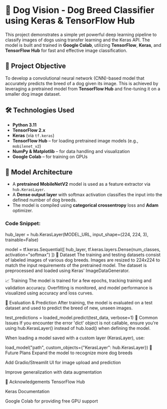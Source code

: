 # 🐶 Dog Vision - Dog Breed Classifier using Keras & TensorFlow Hub

This project demonstrates a simple yet powerful deep learning pipeline to classify images of dogs using transfer learning and the Keras API. The model is built and trained in **Google Colab**, utilizing **TensorFlow**, **Keras**, and **TensorFlow Hub** for fast and effective image classification.

## 🚀 Project Objective

To develop a convolutional neural network (CNN)-based model that accurately predicts the breed of a dog given its image. This is achieved by leveraging a pretrained model from **TensorFlow Hub** and fine-tuning it on a smaller dog image dataset.

## 🛠️ Technologies Used

- **Python 3.11**
- **TensorFlow 2.x**
- **Keras** (via `tf.keras`)
- **TensorFlow Hub** – for loading pretrained image models (e.g., `mobilenet_v2`)
- **NumPy & Matplotlib** – for data handling and visualization
- **Google Colab** – for training on GPUs

## 🧠 Model Architecture

- A **pretrained MobileNetV2** model is used as a feature extractor via `hub.KerasLayer`.
- A **Dense output layer** with softmax activation classifies the input into the defined number of dog breeds.
- The model is compiled using **categorical crossentropy** loss and **Adam** optimizer.

### Code Snippet:
hub_layer = hub.KerasLayer(MODEL_URL, input_shape=(224, 224, 3), trainable=False)

model = tf.keras.Sequential([
    hub_layer,
    tf.keras.layers.Dense(num_classes, activation="softmax")
])
📂 Dataset
The training and testing datasets consist of labeled images of various dog breeds. Images are resized to 224x224 to match the input requirements of the pretrained model. The dataset is preprocessed and loaded using Keras' ImageDataGenerator.

📈 Training
The model is trained for a few epochs, tracking training and validation accuracy. Overfitting is monitored, and model performance is visualized using accuracy and loss curves.

🧪 Evaluation & Prediction
After training, the model is evaluated on a test dataset and used to predict the breed of new, unseen images.

test_predictions = loaded_model.predict(test_data, verbose=1)
🐞 Common Issues
If you encounter the error 'dict' object is not callable, ensure you're using hub.KerasLayer() instead of hub.load() when defining the model.

When loading a model saved with a custom layer (KerasLayer), use:


load_model("path", custom_objects={"KerasLayer": hub.KerasLayer})
📌 Future Plans
Expand the model to recognize more dog breeds

Add Gradio/Streamlit UI for image upload and prediction

Improve generalization with data augmentation

🙌 Acknowledgements
TensorFlow Hub

Keras Documentation

Google Colab for providing free GPU support
